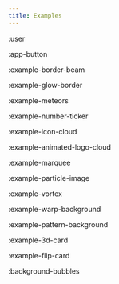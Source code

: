 ```yaml
---
title: Examples
---
```



:user

:app-button

:example-border-beam

:example-glow-border

:example-meteors

:example-number-ticker

:example-icon-cloud

:example-animated-logo-cloud

:example-marquee

:example-particle-image

:example-vortex

:example-warp-background

:example-pattern-background

:example-3d-card

:example-flip-card

:background-bubbles
